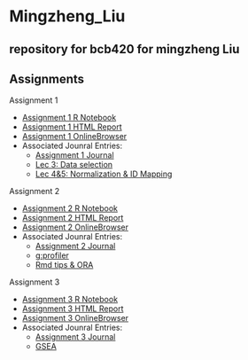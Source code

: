 # Mingzheng_Liu
repository for bcb420 for mingzheng Liu
----
## Assignments
 Assignment 1
- [Assignment 1 R Notebook](https://github.com/bcb420-2023/Mingzheng_Liu/blob/main/Assignment1.Rmd)
- [Assignment 1 HTML Report](https://github.com/bcb420-2023/Mingzheng_Liu/blob/main/Assignment1.html)
- [Assignment 1 OnlineBrowser](https://htmlpreview.github.io/?https://github.com/bcb420-2023/Mingzheng_Liu/blob/main/Assignment1.html)
- Associated Jounral Entries:
  - [Assignment 1 Journal](https://github.com/bcb420-2023/Mingzheng_Liu/wiki/Assignment-%231-Data-Selection)
  - [Lec 3: Data selection](https://htmlpreview.github.io/?https://github.com/bcb420-2023/Mingzheng_Liu/blob/main/LecNotes/Lec3Notes.html)
  - [Lec 4&5: Normalization & ID Mapping](https://htmlpreview.github.io/?https://github.com/bcb420-2023/Mingzheng_Liu/blob/main/LecNotes/Lec4&5Notes.html)

 Assignment 2
- [Assignment 2 R Notebook](https://github.com/bcb420-2023/Mingzheng_Liu/blob/main/A2_MingzhengLiu.Rmd)
- [Assignment 2 HTML Report](https://github.com/bcb420-2023/Mingzheng_Liu/blob/main/A2_MingzhengLiu.html)
- [Assignment 2 OnlineBrowser](https://htmlpreview.github.io/?https://github.com/bcb420-2023/Mingzheng_Liu/blob/main/A2_MingzhengLiu.html)
- Associated Jounral Entries:
  - [Assignment 2 Journal](https://github.com/bcb420-2023/Mingzheng_Liu/wiki/Assignment-%232-Differential-Gene-expression-and-Preliminary-ORA)
  - [g:profiler](https://github.com/bcb420-2023/Mingzheng_Liu/wiki/Journal-%236:-G:Profiler)
  - [Rmd tips & ORA](https://github.com/bcb420-2023/Mingzheng_Liu/wiki/Journal-%237:-Rmd-Tips)

 Assignment 3
- [Assignment 3 R Notebook](https://github.com/bcb420-2023/Mingzheng_Liu/blob/main/A3_MingzhengLiu.Rmd)
- [Assignment 3 HTML Report](https://github.com/bcb420-2023/Mingzheng_Liu/blob/main/A3_MingzhengLiu.html)
- [Assignment 3 OnlineBrowser](https://htmlpreview.github.io/?https://github.com/bcb420-2023/Mingzheng_Liu/blob/main/A3_MingzhengLiu.html)
- Associated Jounral Entries:
  - [Assignment 3 Journal](https://github.com/bcb420-2023/Mingzheng_Liu/wiki/Assignment-%233:-Data-set-Pathway-and-Network-Analysis)
  - [GSEA](https://github.com/bcb420-2023/Mingzheng_Liu/wiki/Journal-%238:-GSEA-analysis)
